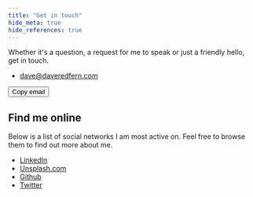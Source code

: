 ```yaml
---
title: "Get in touch"
hide_meta: true
hide_references: true
---
```


Whether it's a question, a request for me to speak or just a friendly hello, get in touch.

* [dave@daveredfern.com](mailto:dave@daveredfern.com)

<button class="copy-email">Copy email</button>
<script>
    var copyButton = document.querySelector('.copy-email');
    copyButton.addEventListener('click', function(e) {
        navigator.clipboard.writeText('dave@daveredfern.com').then(function() {
            copyButton.innerHTML = "Copied email";
            window.setTimeout(function() {
                copyButton.innerHTML = "Copy email";
            }, 3000);
        });
    });
</script>

## Find me online

Below is a list of social networks I am most active on. Feel free to browse them to find out more about me.

* [LinkedIn](https://uk.linkedin.com/in/daveredfern)
* [Unsplash.com](https://unsplash.com/daveredfern)
* [Github](https://github.com/daveredfern)
* [Twitter](https://www.twitter.com/daveredfern)